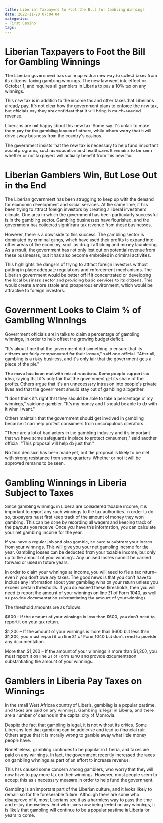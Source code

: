```yaml
---
title: Liberian Taxpayers to Foot the Bill for Gambling Winnings
date: 2022-11-20 07:04:04
categories:
- First Casino
tags:
---
```



#  Liberian Taxpayers to Foot the Bill for Gambling Winnings

The Liberian government has come up with a new way to collect taxes from its citizens: taxing gambling winnings. The new law went into effect on October 1, and requires all gamblers in Liberia to pay a 10% tax on any winnings.

This new tax is in addition to the income tax and other taxes that Liberians already pay. It's not clear how the government plans to enforce the new tax, but officials say they are confident that it will bring in much-needed revenue.

Liberians are not happy about this new tax. Some say it's unfair to make them pay for the gambling losses of others, while others worry that it will drive away business from the country's casinos.

The government insists that the new tax is necessary to help fund important social programs, such as education and healthcare. It remains to be seen whether or not taxpayers will actually benefit from this new tax.

#  Liberian Gamblers Win, But Lose Out in the End

The Liberian government has been struggling to keep up with the demand for economic development and social services. At the same time, it has been trying to attract foreign investors by creating a liberal investment climate. One area in which the government has been particularly successful is in the gambling sector. Gambling businesses have flourished, and the government has collected significant tax revenue from these businesses.

However, there is a downside to this success. The gambling sector is dominated by criminal gangs, which have used their profits to expand into other areas of the economy, such as drug trafficking and money laundering. As a result, the government has not only lost out on potential revenue from these businesses, but it has also become embroiled in criminal activities.

This highlights the dangers of trying to attract foreign investors without putting in place adequate regulations and enforcement mechanisms. The Liberian government would be better off if it concentrated on developing the local business sector and providing basic services to its citizens. This would create a more stable and prosperous environment, which would be attractive to foreign investors.

#  Government Looks to Claim % of Gambling Winnings

Government officials are in talks to claim a percentage of gambling winnings, in order to help offset the growing budget deficit.

"It's about time that the government did something to ensure that its citizens are fairly compensated for their losses," said one official. "After all, gambling is a risky business, and it's only fair that the government gets a piece of the pie."

The move has been met with mixed reactions. Some people support the idea, saying that it's only fair that the government get its share of the profits. Others argue that it's an unnecessary intrusion into people's private lives and that the government should stay out of gambling altogether.

"I don't think it's right that they should be able to take a percentage of my winnings," said one gambler. "It's my money and I should be able to do with it what I want."

Others maintain that the government should get involved in gambling because it can help protect consumers from unscrupulous operators.

"There are a lot of bad actors in the gambling industry and it's important that we have some safeguards in place to protect consumers," said another official. "This proposal will help do just that."

No final decision has been made yet, but the proposal is likely to be met with strong resistance from some quarters. Whether or not it will be approved remains to be seen.

#  Gambling Winnings in Liberia Subject to Taxes

Since gambling winnings in Liberia are considered taxable income, it is important to report any such winnings to the tax authorities. In order to do so, taxpayers must first keep track of the amount of money they won gambling. This can be done by recording all wagers and keeping track of the payouts you receive. Once you have this information, you can calculate your net gambling income for the year.

If you have a regular job and also gamble, be sure to subtract your losses from your winnings. This will give you your net gambling income for the year. Gambling losses can be deducted from your taxable income, but only up to the amount of your winnings. Any unused losses cannot be carried forward or used in future years.

In order to claim your winnings as income, you will need to file a tax return–even if you don’t owe any taxes. The good news is that you don’t have to include any information about your gambling wins on your return unless you exceed certain thresholds. If you do exceed these thresholds, then you will need to report the amount of your winnings on line 21 of Form 1040, as well as provide documentation substantiating the amount of your winnings.

The threshold amounts are as follows:

$600 – If the amount of your winnings is less than $600, you don’t need to report it on your tax return.

$1,200 – If the amount of your winnings is more than $600 but less than $1,200, you must report it on line 21 of Form 1040 but don’t need to provide any documentation.

More than $1,200 – If the amount of your winnings is more than $1,200, you must report it on line 21 of Form 1040 and provide documentation substantiating the amount of your winnings.

#  Gamblers in Liberia Pay Taxes on Winnings

In the small West African country of Liberia, gambling is a popular pastime, and taxes are paid on any winnings. Gambling is legal in Liberia, and there are a number of casinos in the capital city of Monrovia.

Despite the fact that gambling is legal, it is not without its critics. Some Liberians feel that gambling can be addictive and lead to financial ruin. Others argue that it is morally wrong to gamble away what little money people have.

Nonetheless, gambling continues to be popular in Liberia, and taxes are paid on any winnings. In fact, the government recently increased the taxes on gambling winnings as part of an effort to increase revenue.

This has caused some concern among gamblers, who worry that they will now have to pay more tax on their winnings. However, most people seem to accept this as a necessary measure in order to help fund the government.

Gambling is an important part of the Liberian culture, and it looks likely to remain so for the foreseeable future. Although there are some who disapprove of it, most Liberians see it as a harmless way to pass the time and enjoy themselves. And with taxes now being levied on any winnings, it is likely that gambling will continue to be a popular pastime in Liberia for years to come.